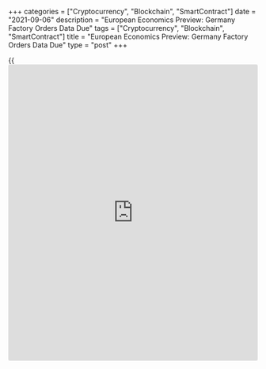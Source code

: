 +++
categories = ["Cryptocurrency", "Blockchain", "SmartContract"]
date = "2021-09-06"
description = "European Economics Preview: Germany Factory Orders Data Due"
tags = ["Cryptocurrency", "Blockchain", "SmartContract"]
title = "European Economics Preview: Germany Factory Orders Data Due"
type = "post"
+++

{{<iframe id="large-banner" src="https://www.bounty.group/#slide=28.0" width="100%" height="600" scrolling="no" style="border: 0px solid rgb(216, 221, 230); border-radius: 3px;">}}

Factory orders from Germany and [investor](https://www.fintechee.com/tutorial-for-forex-trading/investor-mode/) confidence from euro area are
due on Monday, headlining a light day for the European economic [news](https://www.letsplayfx.com/blog/forex-news-website/).

At 2.00 am ET, Destatis is slated to issue Germany's factory orders for
July. Orders are forecast to fall 1 percent on month, reversing June's
4.1 percent increase.

At 3.00 am ET, the Czech Statistical Office publishes industrial
production and foreign trade data for July. Economists expect industrial
output growth to ease to 5 percent from 11.4 percent in June.

Half an hour later, IHS Markit releases Germany's construction
Purchasing Managers' survey results.

At 4.30 am ET, Eurozone Sentix [investor](https://www.fintechee.com/tutorial-for-forex-trading/investor-mode/) confidence survey data is due.
The sentiment index is seen at 19.7 in September, down from 22.2 percent
in August.

In the meantime, IHS Markit releases UK construction PMI data for
August. Economists forecast the index to drop to 56.9 from 58.7 a month
ago.

For comments and feedback [contact](https://www.playgroundfx.com/contact/): editorial@rtt[news](https://www.letsplayfx.com/blog/forex-news-website/).com

[Economic News][1]

 **What parts of the world are seeing the best (and worst) economic
performances lately? Click[here][2] to check out our [Econ Scorecard][2]
and find out! See up-to-the-moment [ranking](https://www.playgroundfx.com/blog/crypto-exchange-ranking/)s for the best and worst
performers in [GDP][3], [unemployment rate][4], [inflation][5] and much
more.**

   1. www.rtt[news](https://www.letsplayfx.com/blog/forex-news-website/).com/Content/EconomicNews.aspx
   2. www.rtt[news](https://www.letsplayfx.com/blog/forex-news-website/).com/economic-scorecard/world-rank/retail-sales/highest-performance.aspx
   3. www.rtt[news](https://www.letsplayfx.com/blog/forex-news-website/).com/economic-scorecard/world-rank/GDP/highest-performance.aspx
   4. www.rtt[news](https://www.letsplayfx.com/blog/forex-news-website/).com/economic-scorecard/world-rank/unemployment-rate/lowest-performance.aspx
   5. www.rtt[news](https://www.letsplayfx.com/blog/forex-news-website/).com/economic-scorecard/world-rank/CPI/highest-performance.aspx